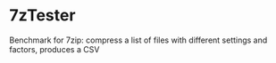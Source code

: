 # 7zTester
Benchmark for 7zip: compress a list of files with different settings and factors, produces a CSV 
